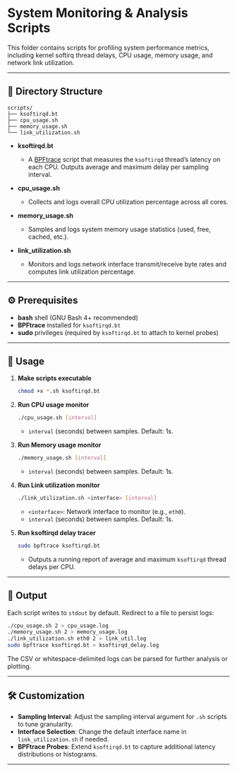 # System Monitoring & Analysis Scripts

This folder contains scripts for profiling system performance metrics, including kernel softirq thread delays, CPU usage, memory usage, and network link utilization.

---

## 📁 Directory Structure

```plain
scripts/
├── ksoftirqd.bt
├── cpu_usage.sh
├── memory_usage.sh
└── link_utilization.sh
```

* **ksoftirqd.bt**

  * A [BPFtrace](https://github.com/iovisor/bpftrace) script that measures the `ksoftirqd` thread’s latency on each CPU. Outputs average and maximum delay per sampling interval.
* **cpu\_usage.sh**

  * Collects and logs overall CPU utilization percentage across all cores.
* **memory\_usage.sh**

  * Samples and logs system memory usage statistics (used, free, cached, etc.).
* **link\_utilization.sh**

  * Monitors and logs network interface transmit/receive byte rates and computes link utilization percentage.

---

## ⚙️ Prerequisites

* **bash** shell (GNU Bash 4+ recommended)
* **BPFtrace** installed for `ksoftirqd.bt`
* **sudo** privileges (required by `ksoftirqd.bt` to attach to kernel probes)

---

## 🚀 Usage

1. **Make scripts executable**

   ```bash
   chmod +x *.sh ksoftirqd.bt
   ```

2. **Run CPU usage monitor**

   ```bash
   ./cpu_usage.sh [interval]
   ```

   * `interval` (seconds) between samples. Default: 1s.

3. **Run Memory usage monitor**

   ```bash
   ./memory_usage.sh [interval]
   ```

   * `interval` (seconds) between samples. Default: 1s.

4. **Run Link utilization monitor**

   ```bash
   ./link_utilization.sh <interface> [interval]
   ```

   * `<interface>`: Network interface to monitor (e.g., `eth0`).
   * `interval` (seconds) between samples. Default: 1s.

5. **Run ksoftirqd delay tracer**

   ```bash
   sudo bpftrace ksoftirqd.bt
   ```

   * Outputs a running report of average and maximum `ksoftirqd` thread delays per CPU.

---

## 📂 Output

Each script writes to `stdout` by default. Redirect to a file to persist logs:

```bash
./cpu_usage.sh 2 > cpu_usage.log
./memory_usage.sh 2 > memory_usage.log
./link_utilization.sh eth0 2 > link_util.log
sudo bpftrace ksoftirqd.bt > ksoftirqd_delay.log
```

The CSV or whitespace-delimited logs can be parsed for further analysis or plotting.

---

## 🛠 Customization

* **Sampling Interval**: Adjust the sampling interval argument for `.sh` scripts to tune granularity.
* **Interface Selection**: Change the default interface name in `link_utilization.sh` if needed.
* **BPFtrace Probes**: Extend `ksoftirqd.bt` to capture additional latency distributions or histograms.

---
